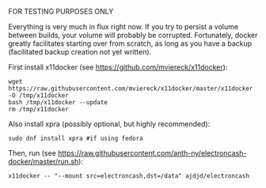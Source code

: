 FOR TESTING PURPOSES ONLY

Everything is very much in flux right now. If you try to persist a volume between builds, your volume will probably be corrupted. Fortunately, docker greatly facilitates starting over from scratch, as long as you have a backup (facilitated backup creation not yet written).

First install x11docker (see https://github.com/mviereck/x11docker):

~~~~
wget https://raw.githubusercontent.com/mviereck/x11docker/master/x11docker -O /tmp/x11docker
bash /tmp/x11docker --update
rm /tmp/x11docker
~~~~

Also install xpra (possibly optional, but highly recommended):

~~~~
sudo dnf install xpra #if using fedora
~~~~

Then, run (see https://raw.githubusercontent.com/anth-ny/electroncash-docker/master/run.sh):

~~~~
x11docker -- "--mount src=electroncash,dst=/data" ajdjd/electroncash
~~~~
